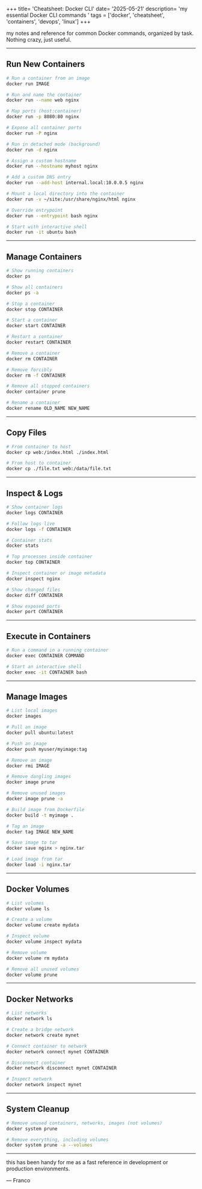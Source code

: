 +++
title= 'Cheatsheet: Docker CLI'
date= '2025-05-21'
description= 'my essential Docker CLI commands '
tags = ['docker', 'cheatsheet', 'containers', 'devops', 'linux']
+++

my notes and reference for common Docker commands, organized by task. Nothing crazy, just useful.
<!--more-->

---

## Run New Containers

```bash
# Run a container from an image
docker run IMAGE

# Run and name the container
docker run --name web nginx

# Map ports (host:container)
docker run -p 8080:80 nginx

# Expose all container ports
docker run -P nginx

# Run in detached mode (background)
docker run -d nginx

# Assign a custom hostname
docker run --hostname myhost nginx

# Add a custom DNS entry
docker run --add-host internal.local:10.0.0.5 nginx

# Mount a local directory into the container
docker run -v ~/site:/usr/share/nginx/html nginx

# Override entrypoint
docker run --entrypoint bash nginx

# Start with interactive shell
docker run -it ubuntu bash
```

---

## Manage Containers

```bash
# Show running containers
docker ps

# Show all containers
docker ps -a

# Stop a container
docker stop CONTAINER

# Start a container
docker start CONTAINER

# Restart a container
docker restart CONTAINER

# Remove a container
docker rm CONTAINER

# Remove forcibly
docker rm -f CONTAINER

# Remove all stopped containers
docker container prune

# Rename a container
docker rename OLD_NAME NEW_NAME
```

---

## Copy Files

```bash
# From container to host
docker cp web:/index.html ./index.html

# From host to container
docker cp ./file.txt web:/data/file.txt
```

---

## Inspect & Logs

```bash
# Show container logs
docker logs CONTAINER

# Follow logs live
docker logs -f CONTAINER

# Container stats
docker stats

# Top processes inside container
docker top CONTAINER

# Inspect container or image metadata
docker inspect nginx

# Show changed files
docker diff CONTAINER

# Show exposed ports
docker port CONTAINER
```

---

## Execute in Containers

```bash
# Run a command in a running container
docker exec CONTAINER COMMAND

# Start an interactive shell
docker exec -it CONTAINER bash
```

---

## Manage Images

```bash
# List local images
docker images

# Pull an image
docker pull ubuntu:latest

# Push an image
docker push myuser/myimage:tag

# Remove an image
docker rmi IMAGE

# Remove dangling images
docker image prune

# Remove unused images
docker image prune -a

# Build image from Dockerfile
docker build -t myimage .

# Tag an image
docker tag IMAGE NEW_NAME

# Save image to tar
docker save nginx > nginx.tar

# Load image from tar
docker load -i nginx.tar
```

---

## Docker Volumes

```bash
# List volumes
docker volume ls

# Create a volume
docker volume create mydata

# Inspect volume
docker volume inspect mydata

# Remove volume
docker volume rm mydata

# Remove all unused volumes
docker volume prune
```

---

## Docker Networks

```bash
# List networks
docker network ls

# Create a bridge network
docker network create mynet

# Connect container to network
docker network connect mynet CONTAINER

# Disconnect container
docker network disconnect mynet CONTAINER

# Inspect network
docker network inspect mynet
```

---

## System Cleanup

```bash
# Remove unused containers, networks, images (not volumes)
docker system prune

# Remove everything, including volumes
docker system prune -a --volumes
```

---

this has been handy for me as a fast reference in development or production environments.

— Franco